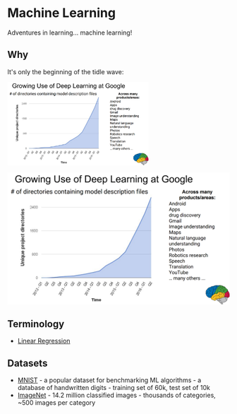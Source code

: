 # Machine Learning

Adventures in learning... machine learning!

## Why

It's only the beginning of the tidle wave:

<a href="http://matroid.com/scaledml/slides/jeff.pdf" target="_blank"><img src="https://github.com/sbecker/machine-learning/blob/master/images/growing-use-of-deep-learning-at-google.png?raw=true" 
alt="Growing Use of Deep Learning at Google" width="320" /></a>

![Growing Use of Deep Learning at Google](https://github.com/sbecker/machine-learning/blob/master/images/growing-use-of-deep-learning-at-google.png?raw=true)

## Terminology

- [Linear Regression](https://github.com/sbecker/machine-learning/blob/master/linear-regression.md)

## Datasets

- [MNIST](http://yann.lecun.com/exdb/mnist/) - a popular dataset for benchmarking ML algorithms - a database of handwritten digits - training set of 60k, test set of 10k
- [ImageNet](http://image-net.org/) - 14.2 million classified images - thousands of categories, ~500 images per category
